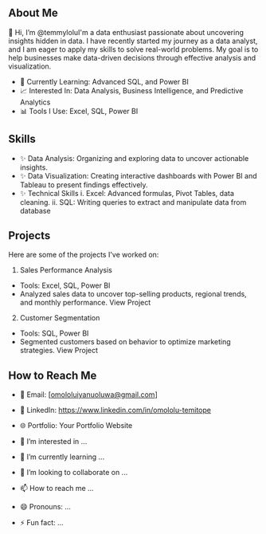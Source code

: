 ## About Me
👋 Hi, I’m @temmyloluI'm a data enthusiast passionate about uncovering insights hidden in data. I have recently started my journey as a data analyst, and I am eager to apply my skills to solve real-world problems. My goal is to help businesses make data-driven decisions through effective analysis and visualization.

- 🌱 Currently Learning: Advanced SQL, and Power BI
- 📈 Interested In: Data Analysis, Business Intelligence, and Predictive Analytics
- 📊 Tools I Use: Excel, SQL, Power BI
## Skills
   - ✨ Data Analysis: Organizing and exploring data to uncover actionable insights.
   - ✨ Data Visualization: Creating interactive dashboards with Power BI and Tableau to present findings effectively.
   - ✨ Technical Skills
        i. Excel: Advanced formulas, Pivot Tables, data cleaning.
        ii. SQL: Writing queries to extract and manipulate data from database
## Projects
Here are some of the projects I've worked on:
1. Sales Performance Analysis
  - Tools: Excel, SQL, Power BI
  - Analyzed sales data to uncover top-selling products, regional trends, and monthly performance.
View Project
2. Customer Segmentation
  - Tools: SQL, Power BI
  - Segmented customers based on behavior to optimize marketing strategies.
View Project
## How to Reach Me
- 📧 Email: [omololuiyanuoluwa@gmail.com]
- 💼 LinkedIn: https://www.linkedin.com/in/omololu-temitope
- 🌐 Portfolio: Your Portfolio Website

- 👀 I’m interested in ...
- 🌱 I’m currently learning ...
- 💞️ I’m looking to collaborate on ...
- 📫 How to reach me ...
- 😄 Pronouns: ...
- ⚡ Fun fact: ...

<!---
temmylolu/temmylolu is a ✨ special ✨ repository because its `README.md` (this file) appears on your GitHub profile.
You can click the Preview link to take a look at your changes.
--->
